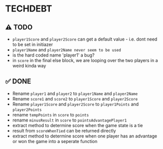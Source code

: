 #  TECHDEBT

## ⚠️ TODO
- `player1Score` and `player2Score` can get a default value - i.e. dont need to be set in initiazer
- `player1Name` and `player2Name never seem to be used`
- is the hard coded name 'player1' a bug? 
- in `score` in the final else block, we are looping over the two players in a weird kinda way
 
## ✅ DONE
- Rename `player1` and `player2` to `player1Name` and `player2Name`
- Rename `score1` and `score2` to `player1Score` and `player2Score`
- Rename `player1Score` and `player2Score` to `player1Points` and `player2Points` 
- rename `tempPoints` in `score` to `points`
- rename `minusResult` in `score` to `pointsAdvantagePlayer1`
- extract method to determine score when the game state is a tie
- result from `scoreWhenTied` can be returned directly
- extract method to determine score when one player has an advantage or won the game into a seperate function

